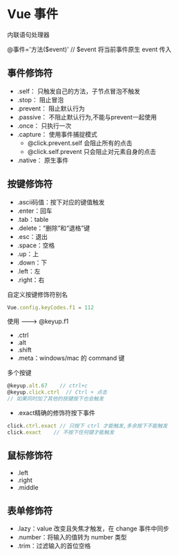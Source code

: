 # Vue 事件

内联语句处理器

@事件='方法($event)'   // $event 将当前事件原生 event 传入

## 事件修饰符

- .self： 只触发自己的方法，子节点冒泡不触发
- .stop： 阻止冒泡
- .prevent： 阻止默认行为
- .passive： 不阻止默认行为,不能与prevent一起使用
- .once： 只执行一次
- .capture： 使用事件捕捉模式
  - @click.prevent.self 会阻止所有的点击
  - @click.self.prevent 只会阻止对元素自身的点击
- .native： 原生事件

## 按键修饰符

- .ascii码值：按下对应的键值触发
- .enter：回车
- .tab：table
- .delete：“删除”和“退格”键
- .esc：退出
- .space：空格
- .up：上
- .down：下
- .left：左
- .right：右

自定义按键修饰符别名
```js
Vue.config.keyCodes.f1 = 112
```
使用 ---> @keyup.f1

- .ctrl    
- .alt
- .shift
- .meta：windows/mac 的 command 键

多个按键
```js
@keyup.alt.67    // ctrl+c
@keyup.click.ctrl  // Ctrl + 点击
// 如果同时加了其他的按键按下也会触发
```
- .exact精确的修饰符按下事件
```js
click.ctrl.exact // 只按下 ctrl 才能触发,多余按下不能触发
click.exact    // 不按下任何键才能触发
```

## 鼠标修饰符

- .left
- .right
- .middle

## 表单修饰符
- .lazy：value 改变且失焦才触发，在 change 事件中同步
- .number：将输入的值转为 number 类型
- .trim：过滤输入的首位空格
